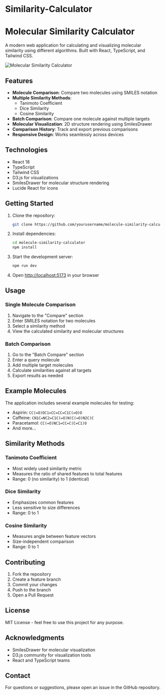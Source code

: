 # Similarity-Calculator

# Molecular Similarity Calculator

A modern web application for calculating and visualizing molecular similarity using different algorithms. Built with React, TypeScript, and Tailwind CSS.

![Molecular Similarity Calculator](https://images.pexels.com/photos/954585/pexels-photo-954585.jpeg?auto=compress&cs=tinysrgb&w=1260&h=750&dpr=2)

## Features

- **Molecule Comparison**: Compare two molecules using SMILES notation
- **Multiple Similarity Methods**:
  - Tanimoto Coefficient
  - Dice Similarity
  - Cosine Similarity
- **Batch Comparison**: Compare one molecule against multiple targets
- **Molecular Visualization**: 2D structure rendering using SmilesDrawer
- **Comparison History**: Track and export previous comparisons
- **Responsive Design**: Works seamlessly across devices

## Technologies

- React 18
- TypeScript
- Tailwind CSS
- D3.js for visualizations
- SmilesDrawer for molecular structure rendering
- Lucide React for icons

## Getting Started

1. Clone the repository:
   ```bash
   git clone https://github.com/yourusername/molecule-similarity-calculator.git
   ```

2. Install dependencies:
   ```bash
   cd molecule-similarity-calculator
   npm install
   ```

3. Start the development server:
   ```bash
   npm run dev
   ```

4. Open [http://localhost:5173](http://localhost:5173) in your browser

## Usage

### Single Molecule Comparison

1. Navigate to the "Compare" section
2. Enter SMILES notation for two molecules
3. Select a similarity method
4. View the calculated similarity and molecular structures

### Batch Comparison

1. Go to the "Batch Compare" section
2. Enter a query molecule
3. Add multiple target molecules
4. Calculate similarities against all targets
5. Export results as needed

## Example Molecules

The application includes several example molecules for testing:

- Aspirin: `CC(=O)OC1=CC=CC=C1C(=O)O`
- Caffeine: `CN1C=NC2=C1C(=O)N(C(=O)N2C)C`
- Paracetamol: `CC(=O)NC1=CC=C(C=C1)O`
- And more...

## Similarity Methods

### Tanimoto Coefficient
- Most widely used similarity metric
- Measures the ratio of shared features to total features
- Range: 0 (no similarity) to 1 (identical)

### Dice Similarity
- Emphasizes common features
- Less sensitive to size differences
- Range: 0 to 1

### Cosine Similarity
- Measures angle between feature vectors
- Size-independent comparison
- Range: 0 to 1

## Contributing

1. Fork the repository
2. Create a feature branch
3. Commit your changes
4. Push to the branch
5. Open a Pull Request

## License

MIT License - feel free to use this project for any purpose.

## Acknowledgments

- SmilesDrawer for molecular visualization
- D3.js community for visualization tools
- React and TypeScript teams

## Contact

For questions or suggestions, please open an issue in the GitHub repository.
